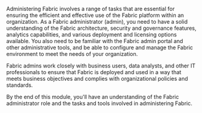 Administering Fabric involves a range of tasks that are essential for ensuring the efficient and effective use of the Fabric platform within an organization. As a Fabric administrator (admin), you need to have a solid understanding of the Fabric architecture, security and governance features, analytics capabilities, and various deployment and licensing options available. You also need to be familiar with the Fabric admin portal and other administrative tools, and be able to configure and manage the Fabric environment to meet the needs of your organization.

Fabric admins work closely with business users, data analysts, and other IT professionals to ensure that Fabric is deployed and used in a way that meets business objectives and complies with organizational policies and standards.

By the end of this module, you'll have an understanding of the Fabric administrator role and the tasks and tools involved in administering Fabric.